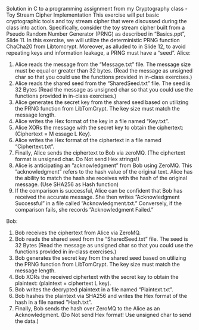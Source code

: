 Solution in C to a programming assignment from my Cryptography class - Toy Stream Cipher Implementation
This exercise will put basic cryptographic tools and toy stream cipher that were discussed during the class into action. Specifically, consider the toy stream cipher built from a Pseudo Random Number Generator 
(PRNG) as described in “Basics.ppt”, Slide 11. In this exercise, we will utilize the deterministic PRNG function ChaCha20 from Libtomcrypt. Moreover, as alluded to in Slide 12, to avoid repeating keys and 
information leakage, a PRNG must have a “seed”.
Alice:
1. Alice reads the message from the “Message.txt” file. The message size must be equal or greater than 32 bytes. (Read the message as unsigned char so that you could use the functions provided in in-class
exercises.)
3. Alice reads the shared seed from the “SharedSeed.txt” file. The seed is 32 Bytes (Read the message as unsigned char so that you could use the functions provided in in-class exercises.)
4. Alice generates the secret key from the shared seed based on utilizing the PRNG function from LibTomCrypt. The key size must match the message length.
5. Alice writes the Hex format of the key in a file named “Key.txt”.
6. Alice XORs the message with the secret key to obtain the ciphertext: (Ciphertext = M essage L Key).
7. Alice writes the Hex format of the ciphertext in a file named “Ciphertext.txt”.
8. Finally, Alice sends the ciphertext to Bob via zeroMQ. (The ciphertext format is unsigned char. Do Not send Hex strings!)
9. Alice is anticipating an ”acknowledgment” from Bob using ZeroMQ. This ”acknowledgment” refers to the hash value of the original text. Alice has the ability to match the hash she receives with the hash of the
original message. (Use SHA256 as Hash function)
11. If the comparison is successful, Alice can be confident that Bob has received the accurate message. She then writes ”Acknowledgment Successful” in a file called ”Acknowledgment.txt.” Conversely, if the
comparison fails, she records ”Acknowledgment Failed.”

Bob:
1. Bob receives the ciphertext from Alice via ZeroMQ.
2. Bob reads the shared seed from the “SharedSeed.txt” file. The seed is 32 Bytes (Read the message as unsigned char so that you could use the functions provided in in-class exercises.)
3. Bob generates the secret key from the shared seed based on utilizing the PRNG function from LibTomCrypt. The key size must match the message length.
4. Bob XORs the received ciphertext with the secret key to obtain the plaintext: (plaintext = ciphertext L key).
5. Bob writes the decrypted plaintext in a file named “Plaintext.txt”.
6. Bob hashes the plaintext via SHA256 and writes the Hex format of the hash in a file named ”Hash.txt”.
7. Finally, Bob sends the hash over ZeroMQ to the Alice as an Acknowledgment. (Do Not send Hex format! Use unsigned char to send the data.)
